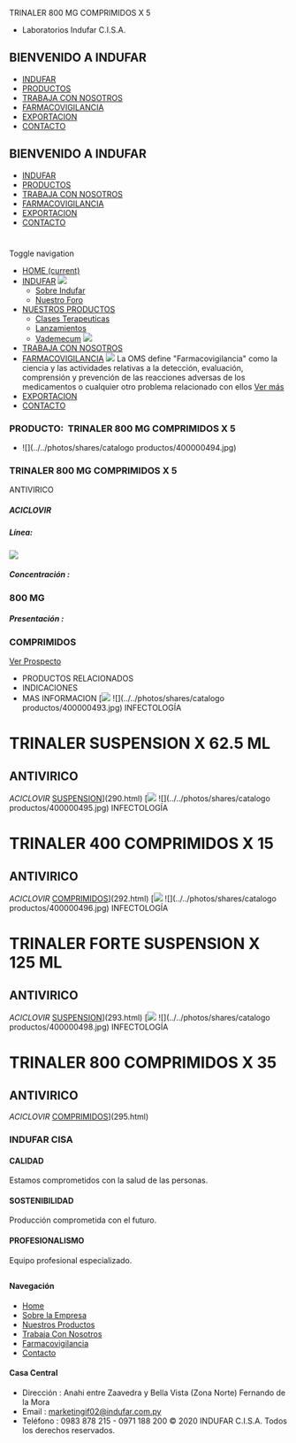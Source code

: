 TRINALER 800 MG COMPRIMIDOS X 5
- Laboratorios Indufar C.I.S.A.
## BIENVENIDO A INDUFAR
* [INDUFAR](291.html#)
* [PRODUCTOS](291.html#)
* [TRABAJA CON NOSOTROS](291.html#)
* [FARMACOVIGILANCIA](291.html#)
* [EXPORTACION](291.html#)
* [CONTACTO](291.html#)
## BIENVENIDO A INDUFAR
* [INDUFAR](../../index.html)
* [PRODUCTOS](../../productos.html)
* [TRABAJA CON NOSOTROS](../../trabaja_con_nosotros.html)
* [FARMACOVIGILANCIA](../../farmacovigilancia.html)
* [EXPORTACION](../../exportacion.html)
* [CONTACTO](../../contacto.html)
# 
Toggle navigation
* [HOME (current)](../../index.html)
* [INDUFAR](291.html#) 
  [![ ](../../photos/shares/Sistema/Menu/indufar_menul.jpg)](../../institucional.html)
  - [Sobre Indufar](../../institucional.html)
  - [Nuestro Foro](../../blog.html)
* [NUESTROS PRODUCTOS](291.html#) 
  - [Clases Terapeuticas](../clases_terapeuticas.html)
  - [Lanzamientos](../lanzamientos.html)
  - [Vademecum](../../productos.html)
  [![ ](../../photos/shares/Sistema/Menu/productos.png)](../../productos.html)
* [TRABAJA CON NOSOTROS](../../trabaja_con_nosotros.html)
* [FARMACOVIGILANCIA](291.html#) 
  [![ ](../../photos/shares/Sistema/Menu/TUBOS.png)](../../farmacovigilancia.html)
  La OMS define "Farmacovigilancia" como la ciencia y las actividades relativas a la detección, evaluación, comprensión y prevención de las reacciones adversas de los medicamentos o cualquier otro problema relacionado con ellos
  [Ver más](../../farmacovigilancia.html)
* [EXPORTACION](../../exportacion.html)
* [CONTACTO](../../contacto.html)
### PRODUCTO:  TRINALER 800 MG COMPRIMIDOS X 5
* ![](../../photos/shares/catalogo productos/400000494.jpg)
### **TRINALER 800 MG COMPRIMIDOS X 5**
ANTIVIRICO
##### **ACICLOVIR**
##### **Línea:**
[![](../../photos/shares/Laboratorios/lab_indufar.png)](../linea/1.html)
##### **Concentración :**
### 800 MG
##### **Presentación :**
### COMPRIMIDOS
[Ver Prospecto](https://www.indufar.com.py/files/shares/prospectos/400000494.pdf)
* PRODUCTOS RELACIONADOS
* INDICACIONES
* MAS INFORMACION
[![](../../photos/shares/Laboratorios/lab_indufar.png)
![](../../photos/shares/catalogo productos/400000493.jpg)
INFECTOLOGÍA
# TRINALER SUSPENSION X 62.5 ML
## ANTIVIRICO
*ACICLOVIR*
[SUSPENSION](291.html#)](290.html)
[![](../../photos/shares/Laboratorios/lab_indufar.png)
![](../../photos/shares/catalogo productos/400000495.jpg)
INFECTOLOGÍA
# TRINALER 400 COMPRIMIDOS X 15
## ANTIVIRICO
*ACICLOVIR*
[COMPRIMIDOS](291.html#)](292.html)
[![](../../photos/shares/Laboratorios/lab_indufar.png)
![](../../photos/shares/catalogo productos/400000496.jpg)
INFECTOLOGÍA
# TRINALER FORTE SUSPENSION X 125 ML
## ANTIVIRICO
*ACICLOVIR*
[SUSPENSION](291.html#)](293.html)
[![](../../photos/shares/Laboratorios/lab_indufar.png)
![](../../photos/shares/catalogo productos/400000498.jpg)
INFECTOLOGÍA
# TRINALER 800 COMPRIMIDOS X 35
## ANTIVIRICO
*ACICLOVIR*
[COMPRIMIDOS](291.html#)](295.html)
### INDUFAR CISA
#### CALIDAD
Estamos comprometidos con la salud de las personas.
#### SOSTENIBILIDAD
Producción comprometida con el futuro.
#### PROFESIONALISMO
Equipo profesional especializado.
## 
#### Navegación
* [Home](../../index.html)
* [Sobre la Empresa](../../institucional.html)
* [Nuestros Productos](../../productos.html)
* [Trabaja Con Nosotros](../../trabaja_con_nosotros.html)
* [Farmacovigilancia](../../farmacovigilancia.html)
* [Contacto](../../contacto.html)
#### Casa Central
* Dirección : Anahi entre Zaavedra y Bella Vista (Zona Norte) Fernando de la Mora
* Email : [marketingif02@indufar.com.py](mailto:marketingif02@indufar.com.py)
* Teléfono : 0983 878 215 - 0971 188 200
© 2020 INDUFAR C.I.S.A. Todos los derechos reservados.